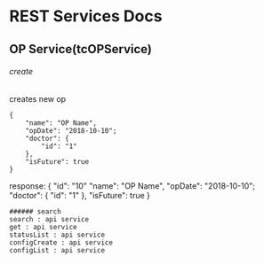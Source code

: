 # REST Services Docs
## OP Service(tcOPService)
###### create
creates new op

```
{
    "name": "OP Name",
    "opDate": "2018-10-10";
	"doctor": {
        "id": "1"
    },
	"isFuture": true
}
```
response: 
{
    "id": "10"
    "name": "OP Name",
    "opDate": "2018-10-10";
	"doctor": {
        "id": "1"
    },
	"isFuture": true
}
```
###### search
search : api service
get : api service
statusList : api service
configCreate : api service
configList : api service